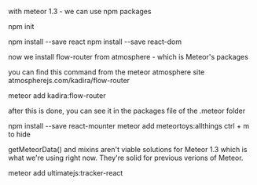with meteor 1.3 - we can use npm packages

npm init

npm install --save react
npm install --save react-dom

now we install flow-router from atmosphere - which is Meteor's packages

you can find this command from the meteor atmosphere site atmospherejs.com/kadira/flow-router

meteor add kadira:flow-router

after this is done, you can see it in the packages file of the .meteor folder

npm install --save react-mounter
meteor add meteortoys:allthings
ctrl + m to hide

getMeteorData() and mixins aren't viable solutions for Meteor 1.3 which is what we're using right now. They're solid for previous verions of Meteor.

meteor add ultimatejs:tracker-react
